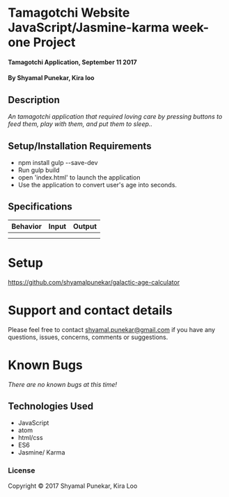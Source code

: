 # Tamagotchi Website JavaScript/Jasmine-karma week-one Project

#### Tamagotchi Application, September 11 2017

#### By Shyamal Punekar, Kira loo

## Description

_An tamagotchi application that required loving care by pressing buttons to feed them, play with them, and put them to sleep.._

## Setup/Installation Requirements
* npm install gulp --save-dev
* Run gulp build
* open 'index.html' to launch the application
* Use the application to convert user's age into seconds.

## Specifications

| Behavior      | Input | Output |
| ------------- | ------------- | ------------- |
| |  | | |
|  | | | |

# Setup
  https://github.com/shyamalpunekar/galactic-age-calculator

# Support and contact details

  Please feel free to contact shyamal.punekar@gmail.com if you have any questions, issues, concerns, comments or suggestions.
# Known Bugs
_There are no known bugs at this time!_

## Technologies Used

* JavaScript
* atom
* html/css
* ES6
* Jasmine/ Karma

### License

Copyright &copy; 2017 Shyamal Punekar, Kira Loo
